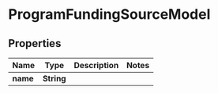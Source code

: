 
# ProgramFundingSourceModel

## Properties
Name | Type | Description | Notes
------------ | ------------- | ------------- | -------------
**name** | **String** |  | 



